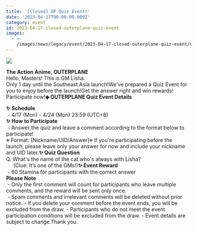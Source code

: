 ```yaml
---
title: '[Closed] OP Quiz Event!'
date: '2023-04-17T00:00:00.000Z'
category: event
id: 2023-04-17-closed-outerplane-quiz-event
images:
  - >-
    /images/news/legacy/event/2023-04-17-closed-outerplane-quiz-event/d03a9010334147a89811df988f327dfe_002.webp
---
```


![](/images/news/legacy/event/2023-04-17-closed-outerplane-quiz-event/d03a9010334147a89811df988f327dfe_002.webp)

**The Action Anime, OUTERPLANE**  
Hello, Masters! This is GM Lisha.  
Only 1 day until the Southeast Asia launch!We've prepared a Quiz Event for you to enjoy before the launch!Get the answer right and win rewards! Participate now!**◈ OUTERPLANE Quiz Event Details**  
  
**✨ Schedule**  
 - 4/17 (Mon) - 4/24 (Mon) 23:59 (UTC+8)  
**✨ How to Participate**  
 - Answer the quiz and leave a comment according to the format below to participate!  
※ Format: \[Nickname/UID/Answer\]※ If you're participating before the launch, please leave only your answer for now and include your nickname and UID later.**✨ Quiz Question**  
Q. What's the name of the cat who's always with Lisha?  
     (Clue: It’s one of the GMs!)**✨ Event Reward**  
 - 60 Stamina for participants with the correct answer  
**Please Note**  
 - Only the first comment will count for participants who leave multiple comments, and the reward will be sent only once.  
 - Spam comments and irrelevant comments will be deleted without prior notice. - If you delete your comment before the event ends, you will be excluded from the draw. - Participants who do not meet the event participation conditions will be excluded from the draw. - Event details are subject to change.Thank you.
